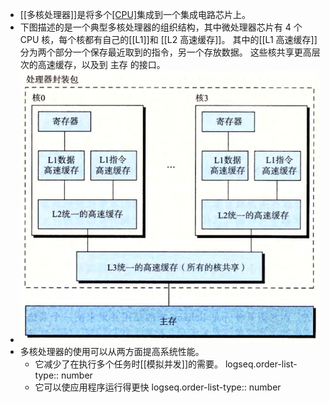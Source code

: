 - [[多核处理器]]是将多个[[CPU]]( 称为“核")集成到一个集成电路芯片上。
- 下图描述的是一个典型多核处理器的组织结构，其中微处理器芯片有 4 个 CPU 核，每个核都有自己的[[L1]]和
  [[L2 高速缓存]]。
  其中的[[L1 高速缓存]]分为两个部分一个保存最近取到的指令，另一个存放数据。
  这些核共享更高层次的高速缓存，以及到 主存 的接口。
- ![image.png](../assets/image_1700223445667_0.png)
- 多核处理器的使用可以从两方面提高系统性能。
	- 它减少了在执行多个任务时[[模拟并发]]的需要。
	  logseq.order-list-type:: number
	- 它可以使应用程序运行得更快
	  logseq.order-list-type:: number